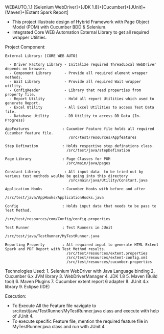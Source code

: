 WEBAUTO_1.1 [Selenium WebDriver]+[JDK 1.8]+[Cucumber]+[JUnit]+[Maven]+[Extent Spark Report]

  - This project illustrate design of Hybrid Framework with Page Object Model (POM) with Cucumber BDD & Selenium.
  - Integrated Core WEB Automation External Library to get all required wrapper Utilities.
  
Project Component:

    External Library: [CORE WEB AUTO]
    
      - Driver Factory Library - Initalize required ThreadLocal WebDriver depends on browser.
      - Component Library      - Provide all required element wrapper methods.
      - Wait Library           - Provide all required Wait wrapper utility.
      - ConfigReader           - Library that read properties from property file.
      - Report Utility         - Hold all report Utilities which used to generate Report.
      - Excel Utility          - All Excel Utilities to access Test Data file.
      - Database Utility       - DB Utility to access DB Data (In-Progress)
      
    AppFeatures               : Cucumber Feature file holds all required Cucumber feature file.
                                 /src/test/resources/Appfeatures
                 
    Step Defination           : Holds respective step definations class.
                                /src/test/java/stepDefination
                                
    Page Library              : Page Classes for POM
                                /src/main/java/pages
                                
    Constant Library           : All input data  to be tried out by various test methods woulbe be going into this directory
                                 /src/main/java/Utility/Constant.java
                                
    Application Hooks         : Cucumber Hooks with before and after
                                /src/test/java/AppHooks/ApplicationHooks.java
                                
    Config                    : Holds input data that needs to be pass to Test Method.
                                /src/test/resources/com/Config/config.properties
                                
    Test Runner               : Test Runners in JUnit
                                /src/test/java/TestRunner/MyTestRunner.java
                                
    Reporting Property        : All required input to generate HTML Extent Spark and PDF Report with Test Method results.
                                /src/test/resources/extent.properties
                                /src/test/resources/extent-config.xml
                                /src/test/resources/cucumber.properties
                                
Technologies Used:
     1. Selenium WebDriver with Java Language binding
     2. Cucumber 6.x JVM library
     3. WebDriverManager
     4. JDK 1.8
     5. Maven (Build tool)
     6. Maven Plugins
     7. Cucumber extent report 6 adapter
     8. JUnit 4.x library
     9. Eclipse (IDE)
     
Execution:

  - To Execute All the Feature file navigate to src/test/java/TestRunner/MyTestRunner.java class and execute with help of JUnit 4.
  - To execute specific Feature file, mention the required feature file in MyTestRunner.java class and run with JUnit 4.
     
